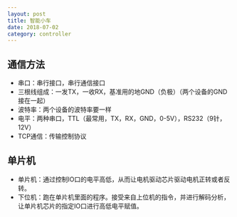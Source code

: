 ```yaml
---
layout: post
title: 智能小车
date: 2018-07-02
category: controller
---
```


## 通信方法
* 串口：串行接口，串行通信接口
* 三根线组成：一发TX，一收RX，基准用的地GND（负极）（两个设备的GND接在一起）
* 波特率：两个设备的波特率要一样
* 电平：两种串口，TTL（最常用，TX，RX，GND，0-5V），RS232（9针，12V）
* TCP通信：传输控制协议

## 单片机 
* 单片机：通过控制IO口的电平高低，从而让电机驱动芯片驱动电机正转或者反转。
* 下位机：跑在单片机里面的程序。接受来自上位机的指令，并进行解码分析，让单片机芯片的指定IO口进行高低电平赋值。


